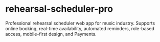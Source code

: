 # rehearsal-scheduler-pro
Professional rehearsal scheduler web app for music industry. Supports online booking, real-time availability, automated reminders, role-based access, mobile-first design, and Payments.

